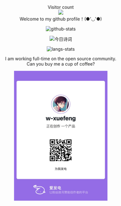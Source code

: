 

<p align="center">
  Visitor count<br>
  <img src="https://profile-counter.glitch.me/w-xuefeng/count.svg?" /><br>
  Welcome to my github profile！(●'◡'●)
</p>

<div align="center">

  ![github-stats](https://github-readme-stats.vercel.app/api?username=w-xuefeng&show_icons=true&line_height=25&hide_title=true)

  ![今日诗词](https://v2.jinrishici.com/one.svg?color=DodgerBlue)

  ![langs-stats](https://github-readme-stats.vercel.app/api/top-langs/?username=w-xuefeng&layout=compact)

</div>



<div align="center">

  I am working full-time on the open source community. <br>Can you buy me a cup of coffee? 

  <a href="https://afdian.net/a/w-xuefeng">

  <img src="afdian-w-xuefeng.jpeg" width="300px" />

  </a>

</div>